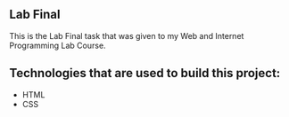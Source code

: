 ## Lab Final 
This is the Lab Final task that was given to my Web and Internet Programming Lab Course.

## Technologies that are used to build this project:
- HTML 
- CSS

